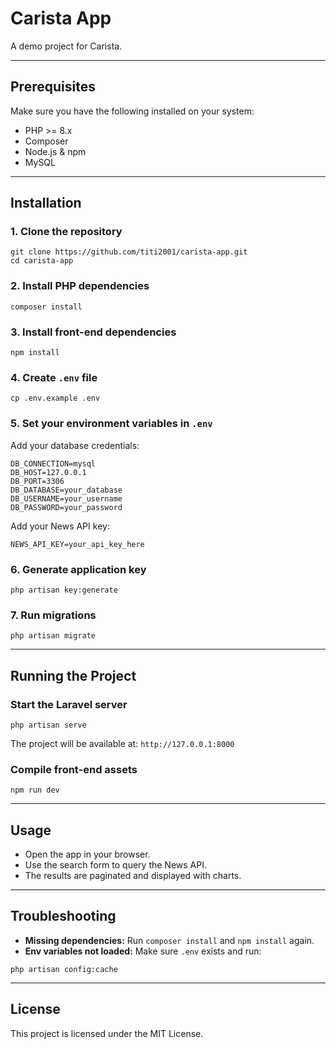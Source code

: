 # Carista App

A demo project for Carista.

---

## Prerequisites

Make sure you have the following installed on your system:

* PHP >= 8.x
* Composer
* Node.js & npm
* MySQL

---

## Installation

### 1. Clone the repository

```
git clone https://github.com/titi2001/carista-app.git
cd carista-app
```

### 2. Install PHP dependencies

```
composer install
```

### 3. Install front-end dependencies

```
npm install
```

### 4. Create `.env` file

```
cp .env.example .env
```

### 5. Set your environment variables in `.env`

Add your database credentials:

```
DB_CONNECTION=mysql
DB_HOST=127.0.0.1
DB_PORT=3306
DB_DATABASE=your_database
DB_USERNAME=your_username
DB_PASSWORD=your_password
```

Add your News API key:

```
NEWS_API_KEY=your_api_key_here
```

### 6. Generate application key

```
php artisan key:generate
```

### 7. Run migrations

```
php artisan migrate
```

---

## Running the Project

### Start the Laravel server

```
php artisan serve
```

The project will be available at: `http://127.0.0.1:8000`

### Compile front-end assets

```
npm run dev
```

---

## Usage

* Open the app in your browser.
* Use the search form to query the News API.
* The results are paginated and displayed with charts.

---

## Troubleshooting

* **Missing dependencies:** Run `composer install` and `npm install` again.
* **Env variables not loaded:** Make sure `.env` exists and run:

```
php artisan config:cache
```

---

## License

This project is licensed under the MIT License.
